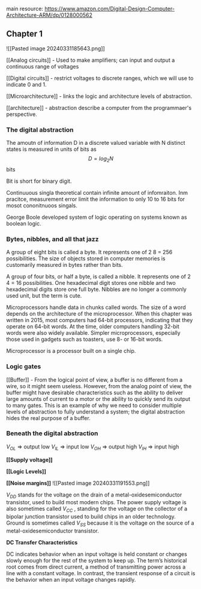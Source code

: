 main resource: https://www.amazon.com/Digital-Design-Computer-Architecture-ARM/dp/0128000562 

## Chapter 1 

![[Pasted image 20240331185643.png]]

[[Analog circuits]] - Used to make amplifiers; can input and output a continuous range of voltages

[[Digital  circuits]] - restrict voltages to discrete ranges, which we will use to indicate 0 and 1. 

[[Microarchitecture]] - links the logic and architecture levels of abstraction. 

[[architecture]] - abstraction describe a computer from the programmaer's perspective. 

### The digital abstraction

The amoutn of information D in a discrete valued variable with N distinct states is measured in units of bits as 
$$D = log_2 N$$bits

Bit is short for binary digit. 

Continuuous singla theoretical contain infinite amount of infomraiton. Inm pracitce, measurement error limit the information to only 10 to 16 bits for mosot cononitnuoos singals. 

George Boole developed system of logic operating on systems known as boolean logic. 

### Bytes, nibbles, and all that jazz
A group of eight bits is called a byte. It represents one of 2 8 = 256 possibilities. The size of objects stored in computer memories is customarily measured in bytes rather than bits.

A group of four bits, or half a byte, is called a nibble. It represents one of 2 4 = 16 possibilities. One hexadecimal digit stores one nibble and two hexadecimal digits store one full byte. Nibbles are no longer a commonly used unit, but the term is cute.

Microprocessors handle data in chunks called words. The size of a word depends on the architecture of the microprocessor. When this chapter was written in 2015, most computers had 64-bit processors, indicating that they operate on 64-bit words. At the time, older computers handling 32-bit words were also widely available. Simpler microprocessors, especially those used in gadgets such as toasters, use 8- or 16-bit words.

Microprocessor is a processor built on a single chip. 


### Logic gates
[[Buffer]] - From the logical point of view, a buffer is no different from a wire, so it might seem useless. However, from the analog point of view, the buffer might have desirable characteristics such as the ability to deliver large amounts of current to a motor or the ability to quickly send its output to many gates. This is an example of why we need to consider multiple levels of abstraction to fully understand a system; the digital abstraction hides the real purpose of a buffer.

### Beneath the digital abstraction

$V_{OL}$ => output low
$V_{IL}$ => input low
$V_{OH}$ => output high
$V_{IH}$ => input high

**[[Supply voltage]]**

**[[Logic Levels]]**

**[[Noise margins]]**
![[Pasted image 20240331191553.png]]


$V_{DD}$ stands for the voltage on the drain of a metal-oxidesemiconductor transistor, used to build most modern chips. The power supply voltage is also sometimes called $V_{CC}$ , standing for the voltage on the collector of a bipolar junction transistor used to build chips in an older technology. Ground is sometimes called $V_{SS}$ because it is the voltage on the source of a metal-oxidesemiconductor transistor.

**DC Transfer Characteristics**

DC indicates behavior when an input voltage is held constant or changes slowly enough for the rest of the system to keep up. The term’s historical root comes from direct current, a method of transmitting power across a line with a constant voltage. In contrast, the transient response of a circuit is the behavior when an input voltage changes rapidly.






